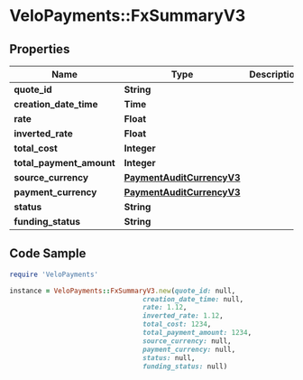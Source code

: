 # VeloPayments::FxSummaryV3

## Properties

Name | Type | Description | Notes
------------ | ------------- | ------------- | -------------
**quote_id** | **String** |  | 
**creation_date_time** | **Time** |  | 
**rate** | **Float** |  | 
**inverted_rate** | **Float** |  | 
**total_cost** | **Integer** |  | 
**total_payment_amount** | **Integer** |  | 
**source_currency** | [**PaymentAuditCurrencyV3**](PaymentAuditCurrencyV3.md) |  | [optional] 
**payment_currency** | [**PaymentAuditCurrencyV3**](PaymentAuditCurrencyV3.md) |  | [optional] 
**status** | **String** |  | 
**funding_status** | **String** |  | 

## Code Sample

```ruby
require 'VeloPayments'

instance = VeloPayments::FxSummaryV3.new(quote_id: null,
                                 creation_date_time: null,
                                 rate: 1.12,
                                 inverted_rate: 1.12,
                                 total_cost: 1234,
                                 total_payment_amount: 1234,
                                 source_currency: null,
                                 payment_currency: null,
                                 status: null,
                                 funding_status: null)
```


